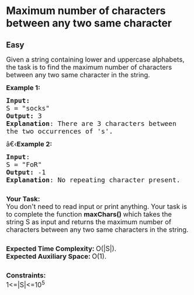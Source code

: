 # Maximum number of characters between any two same character
## Easy 
<div class="problem-statement">
                <p></p><p><span style="font-size:18px">Given a string containing lower and uppercase alphabets, the task is to find the maximum number of characters between any two same character in the string. </span></p>

<p><span style="font-size:18px"><strong>Example 1:</strong></span></p>

<pre><span style="font-size:18px"><strong>Input:</strong>
S = "socks"
<strong>Output:</strong> 3
<strong>Explanation</strong>: There are 3 characters between
the two occurrences of 's'.</span>
</pre>

<p><span style="font-size:18px">â€‹<strong>Example 2:</strong></span></p>

<pre><span style="font-size:18px"><strong>Input</strong>: 
S = "FoR"
<strong>Output:</strong> -1
<strong>Explanation</strong>: No repeating character present.
</span></pre>

<p><br>
<span style="font-size:18px"><strong>Your Task:</strong><br>
You don't need to read input or print anything. Your task is to complete the function&nbsp;<strong>maxChars()&nbsp;</strong>which takes the string S as input and returns the maximum number of characters between any two same characters in the string.</span></p>

<p><br>
<span style="font-size:18px"><strong>Expected Time Complexity:&nbsp;</strong>O(|S|).<br>
<strong>Expected Auxiliary Space:&nbsp;</strong>O(1).</span></p>

<p><br>
<span style="font-size:18px"><strong>Constraints:</strong><br>
1&lt;=|S|&lt;=10<sup>5</sup></span></p>

<p>&nbsp;</p>
 <p></p>
            </div>
